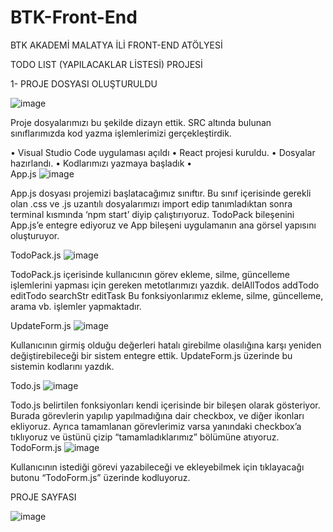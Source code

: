 # BTK-Front-End

																																						

BTK AKADEMİ 
MALATYA İLİ FRONT-END ATÖLYESİ

TODO LIST (YAPILACAKLAR LİSTESİ) PROJESİ

1- PROJE DOSYASI OLUŞTURULDU

![image](https://github.com/omeralpergunes/BTK-Front-End/assets/73720725/080f9a39-6d56-4f48-baa2-8fafe9aecc4c)

 		
Proje dosyalarımızı bu şekilde dizayn ettik. SRC altında bulunan sınıflarımızda kod yazma işlemlerimizi gerçekleştirdik.
	
•	Visual Studio Code uygulaması açıldı
•	React projesi kuruldu.
•	Dosyalar hazırlandı.
•	Kodlarımızı yazmaya başladık
•	
App.js
![image](https://github.com/omeralpergunes/BTK-Front-End/assets/73720725/7afaccf4-5aeb-4554-8603-d4db4d947235)

App.js dosyası projemizi başlatacağımız sınıftır.
Bu sınıf içerisinde gerekli olan .css ve .js uzantılı dosyalarımızı import edip tanımladıktan sonra terminal kısmında 
‘npm start’ diyip çalıştırıyoruz.
TodoPack bileşenini App.js’e entegre ediyoruz ve App bileşeni uygulamanın ana görsel yapısını oluşturuyor.

TodoPack.js
![image](https://github.com/omeralpergunes/BTK-Front-End/assets/73720725/3689cea1-6a4a-4f95-9e8b-0255f0d4ba9b)

TodoPack.js içerisinde kullanıcının görev ekleme, silme, güncelleme işlemlerini yapması için gereken metotlarımızı yazdık. 
delAllTodos                addTodo
editTodo                      searchStr
editTask 
Bu fonksiyonlarımız ekleme, silme, güncelleme, arama vb. işlemler yapmaktadır.

UpdateForm.js
![image](https://github.com/omeralpergunes/BTK-Front-End/assets/73720725/2c95e7cf-964a-4a8b-ae8e-62c3d5d4686d)

Kullanıcının girmiş olduğu değerleri hatalı girebilme olasılığına karşı yeniden değiştirebileceği bir sistem entegre ettik. UpdateForm.js üzerinde bu sistemin kodlarını yazdık.

Todo.js
![image](https://github.com/omeralpergunes/BTK-Front-End/assets/73720725/3ef0d626-40d3-4881-b17b-9761aae9b2a6)

Todo.js belirtilen fonksiyonları kendi içerisinde bir bileşen olarak gösteriyor. Burada görevlerin yapılıp yapılmadığına dair checkbox, ve diğer ikonları ekliyoruz. Ayrıca tamamlanan görevlerimiz varsa yanındaki checkbox’a tıklıyoruz ve üstünü çizip “tamamladıklarımız” bölümüne atıyoruz.
TodoForm.js
![image](https://github.com/omeralpergunes/BTK-Front-End/assets/73720725/5441fe7d-acbd-4b74-90d9-e376f6b4242b)

Kullanıcının istediği görevi yazabileceği ve ekleyebilmek için tıklayacağı butonu “TodoForm.js” üzerinde kodluyoruz.

PROJE SAYFASI


![image](https://github.com/omeralpergunes/BTK-Front-End/assets/73720725/7c065a51-3c4f-42cb-b899-a17c1cecd0fd)

